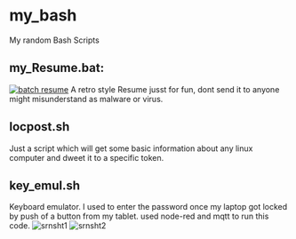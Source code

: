 # my_bash
My random Bash Scripts

## 	my_Resume.bat:
[![batch resume](https://i.ytimg.com/vi/04B6uaHDcII/hqdefault.jpg?sqp=-oaymwEWCMQBEG5IWvKriqkDCQgBFQAAiEIYAQ==&rs=AOn4CLDgWAMGn3NpQyKoOlxZtXHoVcEiKg)](https://www.youtube.com/watch?v=04B6uaHDcII)
A retro style Resume jusst for fun, dont send it to anyone might misunderstand as malware or virus.

## locpost.sh
Just a script which will get some basic information about any linux computer and dweet it to a specific token.

## key_emul.sh
Keyboard emulator. I used to enter the password once my laptop got locked by push of a button from my tablet. used node-red and mqtt to run this code.
![srnsht1](https://photos.app.goo.gl/CUXcBWBrplqnKTDi1 "nodered screenshot")
![srnsht2](https://photos.app.goo.gl/K2CawigxExQizNiu1 "MQTT button")
